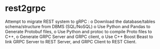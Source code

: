 # rest2grpc

Attempt to migrate REST system to gRPC :
o Download the database/tables schema/structure from DBMS (SQL/NoSQL)
o Use Python and Pandas to Generate Protobuf files,
o Use Python and protoc to compile Proto files to C++,
o Generate GRPC Server and GRPC client,
o Use C++ Boost Beast to link GRPC Server to REST Server, and GRPC Client to REST Client.
